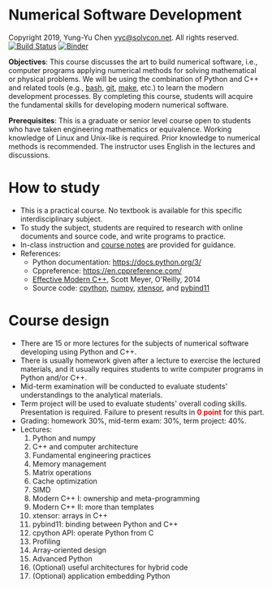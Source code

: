 # Numerical Software Development

Copyright 2019, Yung-Yu Chen <yyc@solvcon.net>.  All rights reserved.
[![Build Status](https://travis-ci.com/yungyuc/nsd.svg?branch=master)](https://travis-ci.com/yungyuc/nsd)
[![Binder](https://mybinder.org/badge_logo.svg)](https://mybinder.org/v2/gh/yungyuc/nsd/master)

**Objectives**: This course discusses the art to build numerical software, i.e.,
computer programs applying numerical methods for solving mathematical or
physical problems.  We will be using the combination of Python and C++ and
related tools (e.g., [bash](https://www.gnu.org/software/bash/),
[git](https://git-scm.com), [make](https://www.gnu.org/software/make/), etc.)
to learn the modern development processes.  By completing this course, students
will acquire the fundamental skills for developing modern numerical software.

**Prerequisites**: This is a graduate or senior level course open to students
who have taken engineering mathematics or equivalence.  Working knowledge of
Linux and Unix-like is required.  Prior knowledge to numerical methods is
recommended.  The instructor uses English in the lectures and discussions.

# How to study

* This is a practical course.  No textbook is available for this specific
  interdisciplinary subject.
* To study the subject, students are required to research with online documents
  and source code, and write programs to practice.
* In-class instruction and [course notes](https://github.com/yungyuc/nsd) are
  provided for guidance.
* References:
  * Python documentation: https://docs.python.org/3/
  * Cppreference: https://en.cppreference.com/
  * [Effective Modern C++](https://www.oreilly.com/library/view/effective-modern-c/9781491908419/),
     Scott Meyer, O'Reilly, 2014
  * Source code: [cpython](https://github.com/python/cpython),
    [numpy](https://github.com/numpy/numpy),
    [xtensor](https://github.com/QuantStack/xtensor), and
    [pybind11](https://github.com/pybind/pybind11)

# Course design

* There are 15 or more lectures for the subjects of numerical software
  developing using Python and C++.
* There is usually homework given after a lecture to exercise the lectured
  materials, and it usually requires students to write computer programs in
  Python and/or C++.
* Mid-term examination will be conducted to evaluate students' understandings
  to the analytical materials.
* Term project will be used to evaluate students' overall coding skills.
  Presentation is required.  Failure to present results in <font
  color="red">**0 point**</font> for this part.
* Grading: homework 30%, mid-term exam: 30%, term project: 40%.
* Lectures:
  1. Python and numpy
  2. C++ and computer architecture
  3. Fundamental engineering practices
  4. Memory management
  5. Matrix operations
  6. Cache optimization
  7. SIMD
  8. Modern C++ I: ownership and meta-programming
  9. Modern C++ II: more than templates
  10. xtensor: arrays in C++
  11. pybind11: binding between Python and C++
  12. cpython API: operate Python from C
  13. Profiling
  14. Array-oriented design
  15. Advanced Python
  16. (Optional) useful architectures for hybrid code
  17. (Optional) application embedding Python
